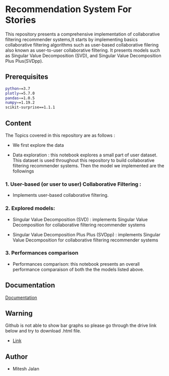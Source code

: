 
# Recommendation System For Stories

This repository presents a comprehensive implementation of collaborative filtering recommender systems,It starts by implementing basics collaborative filtering algorithms such as user-based collaborative filering also known as user-to-user collaborative filtering. It presents models such as Singular Value Decomposition (SVD), and Singular Value Decomposition Plus Plus(SVDpp).




## Prerequisites



```bash
python==3.7
plotly==5.7.0
pandas==1.0.5
numpy==1.19.2
scikit-surprise==1.1.1
```
    
## Content

The Topics covered in this repository are as follows :
-  We first explore the data

- Data exploration : this notebook explores a small part of user dataset. This dataset is used throughout this repository to build collaborative filtering recommender systems.
Then the model we implemented are the followings
### 1. User-based (or user to user) Collaborative Filtering : 
- Implements user-based collaborative filtering.

### 2. Explored models:

  - Singular Value Decomposition (SVD) : implements Singular Value Decomposition for collaborative filtering recommender systems

 -  Singular Value Decomposition Plus Plus (SVDpp) : implements Singular Value Decomposition for collaborative filtering recommender systems

### 3. Performances comparison
- Performances comparison: this notebook presents an overall performance comparaison of both the the models listed above.



## Documentation

[Documentation]("https://docs.google.com/document/d/1A26hc5xUo-Usk1dtmX9xotqPWy9MVuhC/edit?usp=sharing&ouid=102371281633754209764&rtpof=true&sd=true")


##  Warning

Github is not able to show bar graphs so please go through the drive link below and try to download .html file.
 - [Link](https://drive.google.com/drive/folders/1Iu40c-hhYAZko_pOqmhWNlheidSBJ_3p?usp=sharing)
## Author

- Mitesh Jalan

